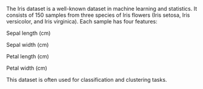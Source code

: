 The Iris dataset is a well-known dataset in machine learning and statistics. It consists of 150 samples from three species of Iris flowers (Iris setosa, Iris versicolor, and Iris virginica). Each sample has four features:

Sepal length (cm)

Sepal width (cm)

Petal length (cm)

Petal width (cm)

This dataset is often used for classification and clustering tasks.
